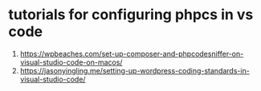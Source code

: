# tutorials for configuring phpcs in vs code
1. https://wpbeaches.com/set-up-composer-and-phpcodesniffer-on-visual-studio-code-on-macos/
2. https://jasonyingling.me/setting-up-wordpress-coding-standards-in-visual-studio-code/
